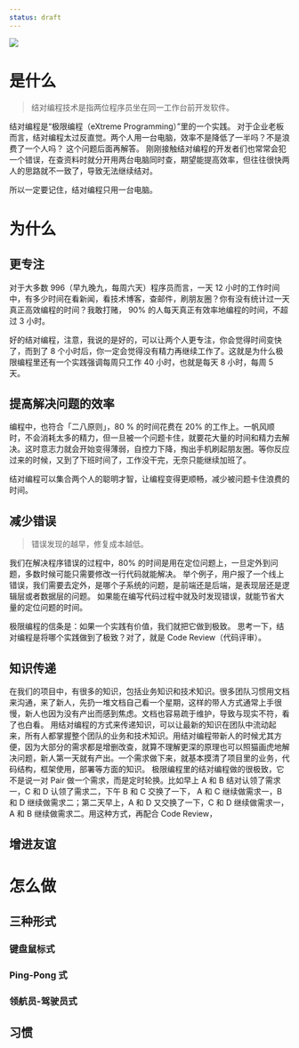 ```yaml
---
status: draft
---
```

![](./_image/2017-03-30-07-16-35.png)

# 是什么
>结对编程技术是指两位程序员坐在同一工作台前开发软件。

结对编程是“极限编程（eXtreme Programming）”里的一个实践。
对于企业老板而言，结对编程太过反直觉。两个人用一台电脑，效率不是降低了一半吗？不是浪费了一个人吗？
这个问题后面再解答。
刚刚接触结对编程的开发者们也常常会犯一个错误，在查资料时就分开用两台电脑同时查，期望能提高效率，但往往很快两人的思路就不一致了，导致无法继续结对。

所以一定要记住，结对编程只用一台电脑。

# 为什么
## 更专注
对于大多数 996（早九晚九，每周六天）程序员而言，一天 12 小时的工作时间中，有多少时间在看新闻，看技术博客，查邮件，刷朋友圈？你有没有统计过一天真正高效编程的时间？我敢打赌， 90% 的人每天真正有效率地编程的时间，不超过 3 小时。

好的结对编程，注意，我说的是好的，可以让两个人更专注，你会觉得时间变快了，而到了 8 个小时后，你一定会觉得没有精力再继续工作了。这就是为什么极限编程里还有一个实践强调每周只工作 40 小时，也就是每天 8 小时，每周 5 天。

## 提高解决问题的效率
编程中，也符合「二八原则」，80 % 的时间花费在 20% 的工作上。一帆风顺时，不会消耗太多的精力，但一旦被一个问题卡住，就要花大量的时间和精力去解决。这时意志力就会开始变得薄弱，自控力下降，掏出手机刷起朋友圈。等你反应过来的时候，又到了下班时间了，工作没干完，无奈只能继续加班了。

结对编程可以集合两个人的聪明才智，让编程变得更顺畅，减少被问题卡住浪费的时间。

## 减少错误
>错误发现的越早，修复成本越低。

我们在解决程序错误的过程中，80% 的时间是用在定位问题上，一旦定外到问题，多数时候可能只需要修改一行代码就能解决。
举个例子，用户报了一个线上错误，我们需要去定外，是哪个子系统的问题，是前端还是后端，是表现层还是逻辑层或者数据层的问题。
如果能在编写代码过程中就及时发现错误，就能节省大量的定位问题的时间。

极限编程的信条是：如果一个实践有价值，我们就把它做到极致。
思考一下，结对编程是将哪个实践做到了极致？对了，就是 Code Review（代码评审）。

## 知识传递
在我们的项目中，有很多的知识，包括业务知识和技术知识。很多团队习惯用文档来沟通，来了新人，先扔一堆文档自己看一个星期，这样的带人方式通常上手很慢，新人也因为没有产出而感到焦虑。文档也容易疏于维护，导致与现实不符，看了也白看。
用结对编程的方式来传递知识，可以让最新的知识在团队中流动起来，所有人都掌握整个团队的业务和技术知识。用结对编程带新人的时候尤其方便，因为大部分的需求都是增删改查，就算不理解更深的原理也可以照猫画虎地解决问题，新人第一天就有产出。一个需求做下来，就基本摸清了项目里的业务，代码结构，框架使用，部署等方面的知识。
极限编程里的结对编程做的很极致，它不是说一对 Pair 做一个需求，而是定时轮换。比如早上 A 和 B 结对认领了需求一，C 和 D 认领了需求二，下午 B 和 C 交换了一下， A 和 C 继续做需求一，B 和 D 继续做需求二；第二天早上，A 和 D 又交换了一下，C 和 D 继续做需求一，A 和 B 继续做需求二。用这种方式，再配合 Code Review，
## 增进友谊

# 怎么做
## 三种形式
### 键盘鼠标式
### Ping-Pong 式
### 领航员-驾驶员式

## 习惯

